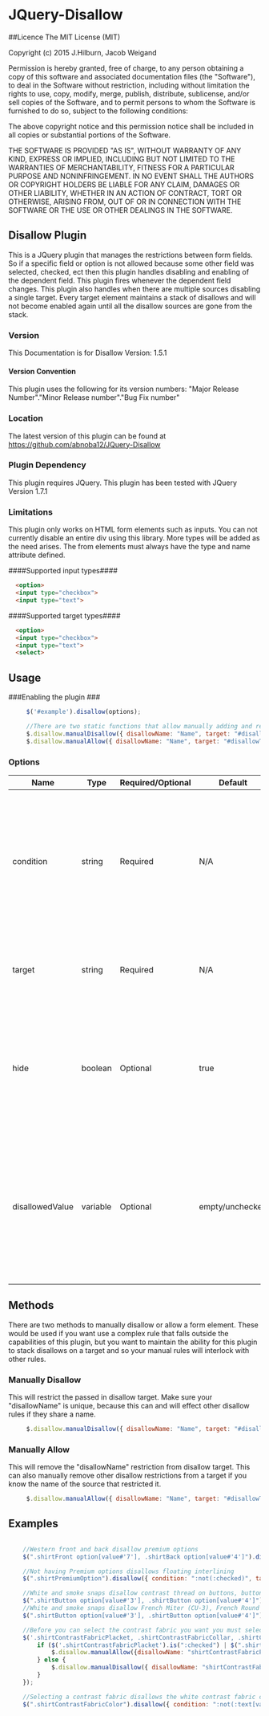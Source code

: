 # JQuery-Disallow
##Licence
The MIT License (MIT)

Copyright (c) 2015 J.Hilburn, Jacob Weigand

Permission is hereby granted, free of charge, to any person obtaining a copy
of this software and associated documentation files (the "Software"), to deal
in the Software without restriction, including without limitation the rights
to use, copy, modify, merge, publish, distribute, sublicense, and/or sell
copies of the Software, and to permit persons to whom the Software is
furnished to do so, subject to the following conditions:

The above copyright notice and this permission notice shall be included in all
copies or substantial portions of the Software.

THE SOFTWARE IS PROVIDED "AS IS", WITHOUT WARRANTY OF ANY KIND, EXPRESS OR
IMPLIED, INCLUDING BUT NOT LIMITED TO THE WARRANTIES OF MERCHANTABILITY,
FITNESS FOR A PARTICULAR PURPOSE AND NONINFRINGEMENT. IN NO EVENT SHALL THE
AUTHORS OR COPYRIGHT HOLDERS BE LIABLE FOR ANY CLAIM, DAMAGES OR OTHER
LIABILITY, WHETHER IN AN ACTION OF CONTRACT, TORT OR OTHERWISE, ARISING FROM,
OUT OF OR IN CONNECTION WITH THE SOFTWARE OR THE USE OR OTHER DEALINGS IN THE
SOFTWARE.

## Disallow Plugin ##
This is a JQuery plugin that manages the restrictions between form fields. So if a specific field or option is not allowed because some other field was selected, checked, ect then this plugin handles disabling and enabling of the dependent field. This plugin fires whenever the dependent field changes. This plugin also handles when there are multiple sources disabling a single target. Every target element maintains a stack of disallows and will not become enabled again until all the disallow sources are gone from the stack.  

### Version ###
This Documentation is for Disallow Version: 1.5.1

#### Version Convention ####
This plugin uses the following for its version numbers: "Major Release Number"."Minor Release number"."Bug Fix number"

### Location ###
The latest version of this plugin can be found at https://github.com/abnoba12/JQuery-Disallow

### Plugin Dependency ###
This plugin requires JQuery. This plugin has been tested with JQuery Version 1.7.1

### Limitations ###
This plugin only works on HTML form elements such as inputs. You can not currently disable an entire div using this library. More types will be added as the need arises. The from elements must always have the type and name attribute defined.

####Supported input types####
```html
  <option>
  <input type="checkbox">
  <input type="text">
```

####Supported target types####
```html
  <option>
  <input type="checkbox">
  <input type="text">  
  <select>  
```

## Usage ##
###Enabling the plugin ###
```javascript
     $('#example').disallow(options);

     //There are two static functions that allow manually adding and removing of restrictions
     $.disallow.manualDisallow({ disallowName: "Name", target: "#disallowTarget", hide: false });
     $.disallow.manualAllow({ disallowName: "Name", target: "#disallowTarget"});
```

### Options ###

|Name | Type | Required/Optional | Default | Description|
|----|----|----|----|-------|
|condition | string | Required | N/A | This is the condition that applies to the selector disallow is attached to. If this condition returns true then it will restrict the target. This field can take any statement that is valid for [http://api.jquery.com/is/ JQuery's .is() function]. Some useful statements: ":not(any is statement)", ":checked", ":selected", ":text[value#'']"|
|target | string | Required | N/A | This is the HTML element(s) that you want to be disabled when the condition on the source is met. This uses the same syntax as standard selectors.|
|hide | boolean | Optional | true | When the all conditions are met and we are going to disable a target html element. If hide is true then we will disable and remove the target element(s) from view on the page. If hide is set to false then we will only disable the element(s) and not remove it from view.|
|disallowedValue | variable | Optional | empty/unchecked | When the all conditions are met and we are going to disable a target html element. If disallowedValue is set then we will set the target's value to whatever is specified. When using this on checkboxes use true/false. If no value is set for disallowedVlue then the default behavior is to set the field to "" or unchecked.|

## Methods ##
There are two methods to manually disallow or allow a form element. These would be used if you want use a complex rule that falls outside the capabilities of this plugin, but you want to maintain the ability for this plugin to stack disallows on a target and so your manual rules will interlock with other rules.

### Manually Disallow ###
This will restrict the passed in disallow target. Make sure your "disallowName" is unique, because this can and will effect other disallow rules if they share a name.
```javascript
     $.disallow.manualDisallow({ disallowName: "Name", target: "#disallowTarget", hide: false });
```

### Manually Allow ###
This will remove the "disallowName" restriction from disallow target. This can also manually remove other disallow restrictions from a target if you know the name of the source that restricted it.
```javascript
     $.disallow.manualAllow({ disallowName: "Name", target: "#disallowTarget"});
```

## Examples ##
```javascript

    //Western front and back disallow premium options
    $(".shirtFront option[value#'7'], .shirtBack option[value#'4']").disallow({ condition: ":selected", target: ".shirtPremiumOption", hide: false });    

    //Not having Premium options disallows floating interlining
    $(".shirtPremiumOption").disallow({ condition: ":not(:checked)", target: ".shirtInterlining option[value#'9']" });    

    //White and smoke snaps disallow contrast thread on buttons, button holes, premium options
    $(".shirtButton option[value#'3'], .shirtButton option[value#'4']").disallow({ condition: ":selected", target: ".shirtContrastThreadButton, .shirtContrastThreadButtonhole, .shirtPremiumOption", hide: false });
    //White and smoke snaps disallow French Miter (CU-3), French Round (CU-6), French Square (CU-9), Square Convertible Cuff (CU-10), Miter Convertible Cuff (CU-23), Round Convertible Cuff (CU-26), Reverse French Miter (CU-13)
    $(".shirtButton option[value#'3'], .shirtButton option[value#'4']").disallow({ condition: ":selected", target: ".shirtCuff option[value#'3'], .shirtCuff option[value#'6'], .shirtCuff option[value#'9'], .shirtCuff option[value#'10'], .shirtCuff option[value#'11'], .shirtCuff option[value#'12'], .shirtCuff option[value#'15']"});

    //Before you can select the contrast fabric you want you must select a placement
    $('.shirtContrastFabricPlacket, .shirtContrastFabricCollar, .shirtContrastFabricCuff').change(function () {
        if ($('.shirtContrastFabricPlacket').is(":checked") | $(".shirtContrastFabricCollar").val() |# "None" | $(".shirtContrastFabricCuff").val() |# "None") {
            $.disallow.manualAllow({disallowName: "shirtContrastFabricPlacement", target: ".shirtContrastFabricColorWhite, .shirtContrastFabricColor"});
        } else {
            $.disallow.manualDisallow({ disallowName: "shirtContrastFabricPlacement", target: ".shirtContrastFabricColorWhite, .shirtContrastFabricColor", hide: false });
        }
    });

    //Selecting a contrast fabric disallows the white contrast fabric checkbox
    $(".shirtContrastFabricColor").disallow({ condition: ":not(:text[value#''])", target: ".shirtContrastFabricColorWhite", hide: false });
```
